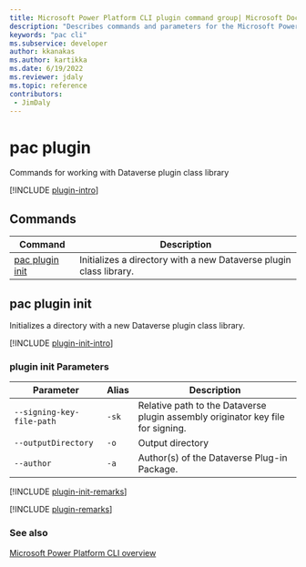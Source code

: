 ```yaml
---
title: Microsoft Power Platform CLI plugin command group| Microsoft Docs
description: "Describes commands and parameters for the Microsoft Power Platform CLI plugin command group."
keywords: "pac cli"
ms.subservice: developer
author: kkanakas
ms.author: kartikka
ms.date: 6/19/2022
ms.reviewer: jdaly
ms.topic: reference
contributors: 
 - JimDaly
---
```

<!-- 
Do not edit this file. 
This file is generated by a program and any changes will be overwritten when this topic is re-generated.
Use the include files to add additional content to this topic.
-->
# pac plugin

Commands for working with Dataverse plugin class library

[!INCLUDE [plugin-intro](includes/plugin-intro.md)]

## Commands

|Command|Description|
|---------|---------|
|[pac plugin init](#pac-plugin-init)|Initializes a directory with a new Dataverse plugin class library.|


## pac plugin init

Initializes a directory with a new Dataverse plugin class library.

[!INCLUDE [plugin-init-intro](includes/plugin-init-intro.md)]

### plugin init Parameters

|Parameter|Alias|Description|
|---------|---------|---------|
|`--signing-key-file-path`|`-sk`|Relative path to the Dataverse plugin assembly originator key file for signing.|
|`--outputDirectory`|`-o`|Output directory|
|`--author`|`-a`|Author(s) of the Dataverse Plug-in Package.|

[!INCLUDE [plugin-init-remarks](includes/plugin-init-remarks.md)]

[!INCLUDE [plugin-remarks](includes/plugin-remarks.md)]

### See also

[Microsoft Power Platform CLI overview](../introduction.md)